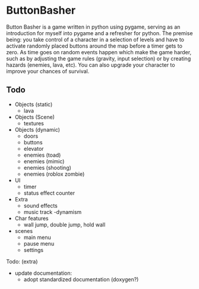 # ButtonBasher
Button Basher is a game written in python using pygame, serving as an introduction for
myself into pygame and a refresher for python. The premise being: you take control of
a character in a selection of levels and have to activate randomly placed buttons around 
the map before a timer gets to zero. As time goes on random events happen which make the 
game harder, such as by adjusting the game rules (gravity, input selection) or by creating
hazards (enemies, lava, etc). You can also upgrade your character to improve your chances
of survival.

## Todo
- Objects (static)
    - lava
- Objects (Scene)
    - textures
- Objects (dynamic)
    - doors
    - buttons
    - elevator
    - enemies (toad)
    - enemies (mimic)
    - enemies (shooting)
    - enemies (roblox zombie)
- UI
    - timer
    - status effect counter
- Extra
    - sound effects
    - music track
        -dynamism
- Char features
    - wall jump, double jump, hold wall
- scenes
    - main menu
    - pause menu
    - settings

Todo: (extra)
- update documentation:
    - adopt standardized documentation (doxygen?)
